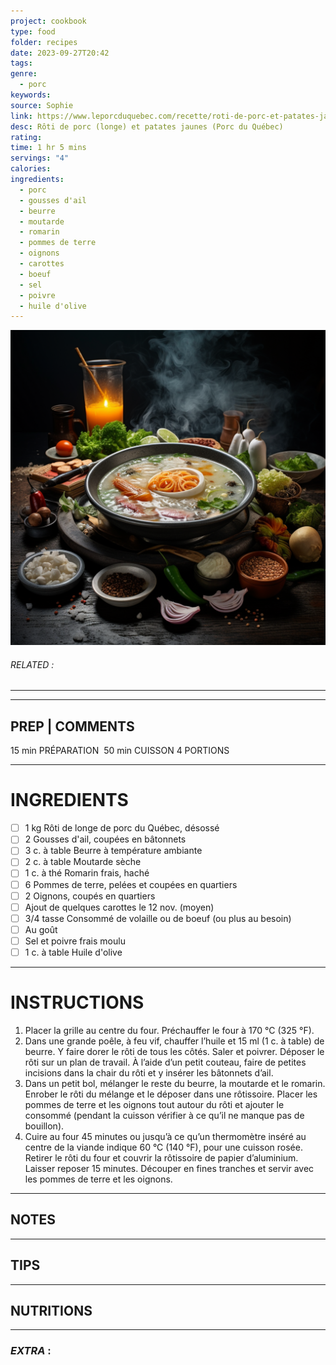 ```yaml
---
project: cookbook
type: food
folder: recipes
date: 2023-09-27T20:42
tags: 
genre:
  - porc
keywords: 
source: Sophie
link: https://www.leporcduquebec.com/recette/roti-de-porc-et-patates-jaunes/
desc: Rôti de porc (longe) et patates jaunes (Porc du Québec)
rating: 
time: 1 hr 5 mins
servings: "4"
calories: 
ingredients:
  - porc
  - gousses d'ail
  - beurre
  - moutarde
  - romarin
  - pommes de terre
  - oignons
  - carottes
  - boeuf
  - sel
  - poivre
  - huile d'olive
---
```


![IMAGE](_default.png)

###### *RELATED* : 
---


---
## PREP | COMMENTS

15 min PRÉPARATION 
50 min CUISSON 4 PORTIONS

---
# INGREDIENTS

- [ ] 1 kg Rôti de longe de porc du Québec, désossé
- [ ] 2 Gousses d'ail, coupées en bâtonnets
- [ ] 3 c. à table Beurre à température ambiante
- [ ] 2 c. à table Moutarde sèche
- [ ] 1 c. à thé Romarin frais, haché
- [ ] 6 Pommes de terre, pelées et coupées en quartiers
- [ ] 2 Oignons, coupés en quartiers
- [ ] Ajout de quelques carottes le 12 nov. (moyen)
- [ ] 3/4 tasse Consommé de volaille ou de boeuf (ou plus au besoin)
- [ ] Au goût
- [ ] Sel et poivre frais moulu
- [ ] 1 c. à table Huile d'olive

---
# INSTRUCTIONS

1. Placer la grille au centre du four. Préchauffer le four à 170 °C (325 °F).
2. Dans une grande poêle, à feu vif, chauffer l’huile et 15 ml (1 c. à table) de beurre. Y faire dorer le rôti de tous les côtés. Saler et poivrer. Déposer le rôti sur un plan de travail. À l’aide d’un petit couteau, faire de petites incisions dans la chair du rôti et y insérer les bâtonnets d’ail.
3. Dans un petit bol, mélanger le reste du beurre, la moutarde et le romarin. Enrober le rôti du mélange et le déposer dans une rôtissoire. Placer les pommes de terre et les oignons tout autour du rôti et ajouter le consommé (pendant la cuisson vérifier à ce qu’il ne manque pas de bouillon).
4. Cuire au four 45 minutes ou jusqu’à ce qu’un thermomètre inséré au centre de la viande indique 60 °C (140 °F), pour une cuisson rosée. Retirer le rôti du four et couvrir la rôtissoire de papier d’aluminium. Laisser reposer 15 minutes. Découper en fines tranches et servir avec les pommes de terre et les oignons.

---
## NOTES



---
## TIPS



---
## NUTRITIONS



---
### *EXTRA* :



